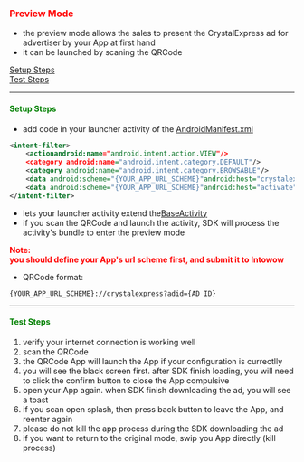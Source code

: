 ﻿<h3 id='preview' style='color:red'>Preview Mode</h3>

- the preview mode allows the sales to present the CrystalExpress ad for advertiser by your App at first hand
- it can be launched by scaning the QRCode

[Setup Steps](./preview/#preview-setting)
<br/>
[Test Steps](./preview/#preview-test)

---------------------------------------

<h4 id='preview-setting' style='color:green'>Setup Steps</h4>

- add code in your launcher activity of the [AndroidManifest.xml][TAG-AndroidManifest]

```xml
<intent-filter>
	<actionandroid:name="android.intent.action.VIEW"/>
	<category android:name="android.intent.category.DEFAULT"/>
	<category android:name="android.intent.category.BROWSABLE"/>
	<data android:scheme="{YOUR_APP_URL_SCHEME}"android:host="crystalexpress"/>
	<data android:scheme="{YOUR_APP_URL_SCHEME}"android:host="activate"android:pathPattern=".*"/>
</intent-filter>
```

- lets your launcher activity extend the[BaseActivity][BaseActivity]
- if you scan the QRCode and launch the activity, SDK will process the activity's bundle to enter the preview mode


<span style='font-weight: bold;color:red'>Note:<span/>
<br/>
<span style='font-weight: bold;color:red'>you should define your App's url scheme first, and submit it to Intowow<span/>

- QRCode format:
```
{YOUR_APP_URL_SCHEME}://crystalexpress?adid={AD ID}
```

---------------------------------------

<h4 id='preview-test' style='color:green'>Test Steps</h4>

1. verify your internet connection is working well
2. scan the QRCode
3. the QRCode App will launch the App if your configuration is currectlly
4. you will see the black screen first. after SDK finish loading, you will need to click the confirm button to close the App compulsive
5. open your App again. when SDK finish downloading the ad, you will see a toast
6. if you scan open splash, then press back button to leave the App, and reenter again
7. please do not kill the app process during the SDK downloading the ad
8. if you want to return to the original mode, swip you App directly (kill process)


[BaseActivity]:https://github.com/ddad-daniel/CrystalExpressSDK-CN-Demo/tree/master/src/com/intowow/crystalexpress/BaseActivity.java#L13 "BaseActivity.java" 
[TAG-AndroidManifest]:https://github.com/ddad-daniel/CrystalExpressSDK-CN-Demo/tree/master/AndroidManifest.xml "AndroidManifest.xml"
